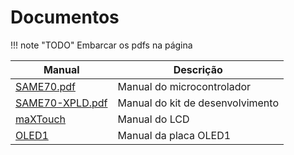 # Documentos 

!!! note "TODO"
    Embarcar os pdfs na página
    
    
| Manual                                                                                                                        | Descrição                        |
| ---                                                                                                                           | ---                              |
| [SAME70.pdf](https://github.com/Insper/ComputacaoEmbarcada/raw/master/Manuais/SAME70.pdf)                                     | Manual do microcontrolador       |
| [SAME70-XPLD.pdf](https://github.com/Insper/ComputacaoEmbarcada/raw/master/Manuais/SAME70-XPLD.pdf)                           | Manual do kit de desenvolvimento |
| [maXTouch](https://github.com/Insper/ComputacaoEmbarcada/raw/master/Manuais/Atmel-42350-maXTouch-Xplained-Pro_User-Guide.pdf) | Manual do LCD                    |
| [OLED1](https://github.com/Insper/ComputacaoEmbarcada/raw/master/Manuais/Atmel-42077-OLED1-Xplained-Pro_User-Guide.pdf)                                                                                                                    |  Manual da placa OLED1           |
